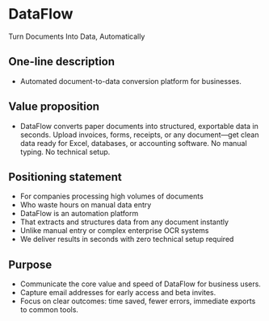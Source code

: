 # DataFlow

Turn Documents Into Data, Automatically

## One-line description
- Automated document-to-data conversion platform for businesses.

## Value proposition
- DataFlow converts paper documents into structured, exportable data in seconds. Upload invoices, forms, receipts, or any document—get clean data ready for Excel, databases, or accounting software. No manual typing. No technical setup.

## Positioning statement
- For companies processing high volumes of documents  
- Who waste hours on manual data entry  
- DataFlow is an automation platform  
- That extracts and structures data from any document instantly  
- Unlike manual entry or complex enterprise OCR systems  
- We deliver results in seconds with zero technical setup required

## Purpose
- Communicate the core value and speed of DataFlow for business users.
- Capture email addresses for early access and beta invites.
- Focus on clear outcomes: time saved, fewer errors, immediate exports to common tools.

